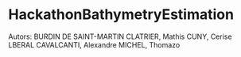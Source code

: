 # HackathonBathymetryEstimation
Autors:
BURDIN DE SAINT-MARTIN
CLATRIER, Mathis
CUNY, Cerise
LBERAL CAVALCANTI, Alexandre
MICHEL, Thomazo


